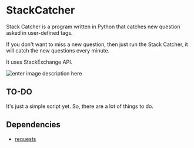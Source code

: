 StackCatcher
===================

Stack Catcher is a program written in Python that catches new question asked in user-defined tags. 

If you don't want to miss a new question, then just run the Stack Catcher, it will catch the new questions every minute. 

It uses StackExchange API. 

![enter image description here](http://picpaste.com/pics/Ekran_AlAe_ntAe_sAe_-hslYlo12.1476137030.PNG)

TO-DO
-------------
It's just a simple script yet. So, there are a lot of things to do. 

Dependencies
-------------
- [requests](http://docs.python-requests.org/en/master/) 

